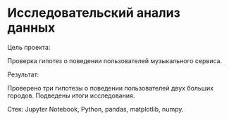 # Исследовательский анализ данных



Цель проекта:

Проверка гипотез о поведении пользователей музыкального сервиса. 


Результат: 

Проверено три гипотезы о поведении пользователей двух больших городов. Подведены итоги исследования. 


Cтек: Jupyter Notebook, Python, pandas, matplotlib, numpy.
